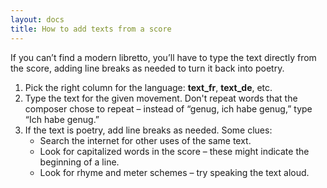 ```yaml
---
layout: docs 
title: How to add texts from a score
---
```


If you can’t find a modern libretto, you’ll have to type the text directly from the score, adding line breaks as needed to turn it back into poetry.

1. Pick the right column for the language: **text_fr**, **text_de**, etc.
2. Type the text for the given movement. Don't repeat words that the composer chose to repeat – instead of “genug, ich habe genug,” type “Ich habe genug.”
3. If the text is poetry, add line breaks as needed. Some clues:
   - Search the internet for other uses of the same text.
   - Look for capitalized words in the score – these might indicate the beginning of a line.
   - Look for rhyme and meter schemes – try speaking the text aloud.
